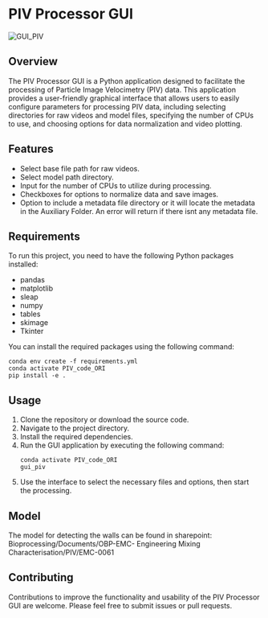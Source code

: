 # PIV Processor GUI
![GUI_PIV](https://github.com/user-attachments/assets/312b0dc0-a808-4506-a4ff-dcdef9bd73d7)

## Overview
The PIV Processor GUI is a Python application designed to facilitate the processing of Particle Image Velocimetry (PIV) data. This application provides a user-friendly graphical interface that allows users to easily configure parameters for processing PIV data, including selecting directories for raw videos and model files, specifying the number of CPUs to use, and choosing options for data normalization and video plotting.

## Features
- Select base file path for raw videos.
- Select model path directory.
- Input for the number of CPUs to utilize during processing.
- Checkboxes for options to normalize data and save images.
- Option to include a metadata file directory or it will locate the metadata in the Auxiliary Folder. An error will return if there isnt any metadata file. 

## Requirements
To run this project, you need to have the following Python packages installed:
- pandas
- matplotlib
- sleap
- numpy
- tables
- skimage
- Tkinter 

You can install the required packages using the following command:
```
conda env create -f requirements.yml
conda activate PIV_code_ORI
pip install -e .
```

## Usage
1. Clone the repository or download the source code.
2. Navigate to the project directory.
3. Install the required dependencies.
4. Run the GUI application by executing the following command:
   ```
   conda activate PIV_code_ORI
   gui_piv
   ```
5. Use the interface to select the necessary files and options, then start the processing.


## Model

The model for detecting the walls can be found in sharepoint: Bioprocessing/Documents/OBP-EMC- Engineering Mixing Characterisation/PIV/EMC-0061



## Contributing
Contributions to improve the functionality and usability of the PIV Processor GUI are welcome. Please feel free to submit issues or pull requests.


